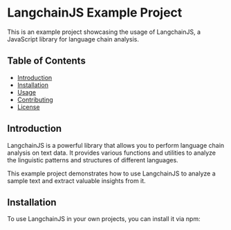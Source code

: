 # LangchainJS Example Project

This is an example project showcasing the usage of LangchainJS, a JavaScript library for language chain analysis.

## Table of Contents

- [Introduction](#introduction)
- [Installation](#installation)
- [Usage](#usage)
- [Contributing](#contributing)
- [License](#license)

## Introduction

LangchainJS is a powerful library that allows you to perform language chain analysis on text data. It provides various functions and utilities to analyze the linguistic patterns and structures of different languages.

This example project demonstrates how to use LangchainJS to analyze a sample text and extract valuable insights from it.

## Installation

To use LangchainJS in your own projects, you can install it via npm:
